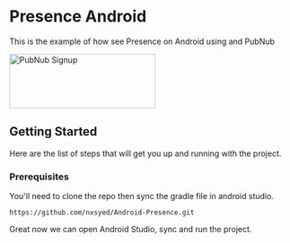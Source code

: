 # Presence Android

This is the example of how see Presence on Android using and PubNub

<a href="https://dashboard.pubnub.com/signup?devrel_gh=PubSub-Android">
    <img alt="PubNub Signup" src="https://i.imgur.com/og5DDjf.png" width=260 height=97/>
</a>

## Getting Started

Here are the list of steps that will get you up and running with the project.

### Prerequisites

You'll need to clone the repo then sync the gradle file in android studio.


```
https://github.com/nxsyed/Android-Presence.git
```
Great now we can open Android Studio, sync and run the project.
